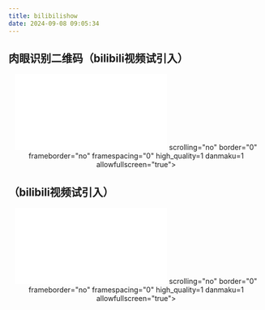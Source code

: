 ```yaml
---
title: bilibilishow
date: 2024-09-08 09:05:34
---
```

## 肉眼识别二维码（bilibili视频试引入）
<div align=center class="aspect-ratio">
    <iframe src="//player.bilibili.com/player.html?isOutside=true&aid=371186520&bvid=BV1KZ4y1p72k&cid=208756875&p=1" scrolling="no" border="0" frameborder="no" framespacing="0" allowfullscreen="true"></iframe>
    scrolling="no" 
    border="0" 
    frameborder="no" 
    framespacing="0" 
    high_quality=1
    danmaku=1 
    allowfullscreen="true"> 
    </iframe>
</div>

## （bilibili视频试引入）
<div align=center class="aspect-ratio">
   <iframe src="//player.bilibili.com/player.html?isOutside=true&aid=1655965610&bvid=BV17E421A7jR&cid=1598991881&p=1" scrolling="no" border="0" frameborder="no" framespacing="0" allowfullscreen="true"></iframe>
    scrolling="no" 
    border="0" 
    frameborder="no" 
    framespacing="0" 
    high_quality=1
    danmaku=1 
    allowfullscreen="true"> 
    </iframe>
</div>
